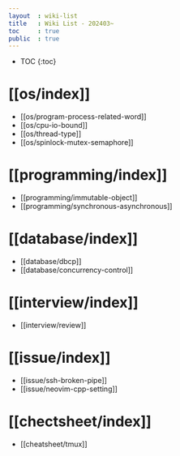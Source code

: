 ```yaml
---
layout  : wiki-list
title   : Wiki List - 202403~
toc     : true
public  : true
---
```

* TOC
{:toc}


# [[os/index]]
* [[os/program-process-related-word]]
* [[os/cpu-io-bound]]
* [[os/thread-type]]
* [[os/spinlock-mutex-semaphore]]

# [[programming/index]]
* [[programming/immutable-object]]
* [[programming/synchronous-asynchronous]]


# [[database/index]]
* [[database/dbcp]]
* [[database/concurrency-control]]


# [[interview/index]]
* [[interview/review]]


# [[issue/index]]
* [[issue/ssh-broken-pipe]]
* [[issue/neovim-cpp-setting]]


# [[chectsheet/index]]
* [[cheatsheet/tmux]]
